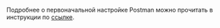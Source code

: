 Подробнее о первоначальной настройке Postman можно прочитать в инструкции по [ссылке](https://dodobrands.notion.site/API-Postman-Collection-bc39d2283c234c7bac386147ef7939cd).
